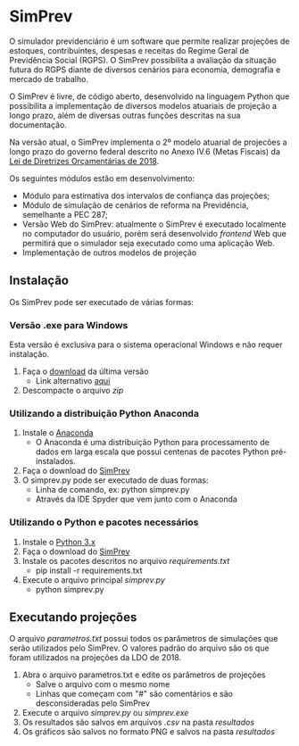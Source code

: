 ﻿# SimPrev

O simulador previdenciário é um software que permite realizar projeções de estoques, contribuintes, despesas e receitas do Regime Geral de Previdência Social (RGPS). O SimPrev possibilita a avaliação da situação futura do RGPS diante de diversos cenários para economia, demografia e mercado de trabalho. 

O SimPrev é livre, de código aberto, desenvolvido na linguagem Python que possibilita a implementação de diversos modelos atuariais de projeção a longo prazo, além de diversas outras funções descritas na sua documentação.

Na versão atual, o SimPrev implementa o 2º modelo atuarial de projecões a longo prazo do governo federal descrito no Anexo IV.6 (Metas Fiscais) da [Lei de Diretrizes Orçamentárias de 2018](http://www.camara.leg.br/internet/comissao/index/mista/orca/ldo/LDO2018/proposta/anexoIV_6.pdf).

Os seguintes módulos estão em desenvolvimento:

* Módulo para estimativa dos intervalos de confiança das projeções;
* Módulo de simulação de cenários de reforma na Previdência, semelhante a PEC 287;
* Versão Web do SimPrev: atualmente o SimPrev é executado localmente no computador do usuário, porém será desenvolvido _frontend_ Web que permitirá que o simulador seja executado como uma aplicação Web.
* Implementação de outros modelos de projeção
    
## Instalação

Os SimPrev pode ser executado de várias formas:

### Versão .exe para Windows

Esta versão é exclusiva para o sistema operacional Windows e não requer instalação.

1. Faça o [download](https://mega.nz/#!OYIVmSCQ!PLJlAkDtPB7S7T14D_8JdPALGnzDEg9x7zaX19CMtBY) da última versão
    * Link alternativo [aqui](https://drive.google.com/open?id=1ACAE3xe1zXy3OtNgJnxkMYQZ50IeRIHM)
2. Descompacte o arquivo _zip_

### Utilizando a distribuição Python Anaconda

1. Instale o [Anaconda](https://anaconda.org/anaconda/python)
	* O Anaconda é uma distribuição Python para processamento de dados em larga escala que possui centenas de pacotes Python pré-instalados.
2. Faça o download do [SimPrev](https://github.com/cpatrickalves/simprev/archive/master.zip)
3. O simprev.py pode ser executado de duas formas:
	* Linha de comando, ex: python simprev.py
	* Através da IDE Spyder que vem junto com o Anaconda

### Utilizando o Python e pacotes necessários

1. Instale o [Python 3.x](https://www.python.org/downloads/)
2. Faça o download do [SimPrev](https://github.com/cpatrickalves/simprev/archive/master.zip)
3. Instale os pacotes descritos no arquivo _requirements.txt_
    * pip install -r requirements.txt 
4. Execute o arquivo principal _simprev.py_ 
	* python simprev.py

## Executando projeções

O arquivo _parametros.txt_ possui todos os parâmetros de simulações que serão utilizados pelo SimPrev.
O valores padrão do arquivo são os que foram utilizados na projeções da LDO de 2018.

1. Abra o arquivo parametros.txt e edite os parâmetros de projeções
	* Salve o arquivo com o mesmo nome
	* Linhas que começam com "#" são comentários e são desconsideradas pelo SimPrev
2. Execute o arquivo _simprev.py_ ou _simprev.exe_
3. Os resultados são salvos em arquivos _.csv_ na pasta _resultados_
4. Os gráficos são salvos no formato PNG e salvos na pasta _resultados_

